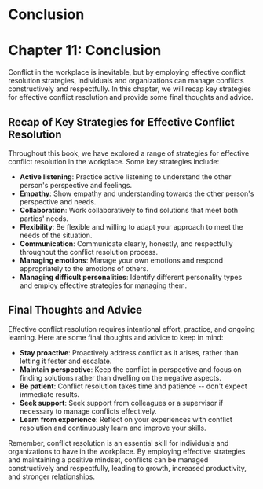 # Conclusion

Chapter 11: Conclusion
======================

Conflict in the workplace is inevitable, but by employing effective conflict resolution strategies, individuals and organizations can manage conflicts constructively and respectfully. In this chapter, we will recap key strategies for effective conflict resolution and provide some final thoughts and advice.

Recap of Key Strategies for Effective Conflict Resolution
---------------------------------------------------------

Throughout this book, we have explored a range of strategies for effective conflict resolution in the workplace. Some key strategies include:

* **Active listening**: Practice active listening to understand the other person's perspective and feelings.
* **Empathy**: Show empathy and understanding towards the other person's perspective and needs.
* **Collaboration**: Work collaboratively to find solutions that meet both parties' needs.
* **Flexibility**: Be flexible and willing to adapt your approach to meet the needs of the situation.
* **Communication**: Communicate clearly, honestly, and respectfully throughout the conflict resolution process.
* **Managing emotions**: Manage your own emotions and respond appropriately to the emotions of others.
* **Managing difficult personalities**: Identify different personality types and employ effective strategies for managing them.

Final Thoughts and Advice
-------------------------

Effective conflict resolution requires intentional effort, practice, and ongoing learning. Here are some final thoughts and advice to keep in mind:

* **Stay proactive**: Proactively address conflict as it arises, rather than letting it fester and escalate.
* **Maintain perspective**: Keep the conflict in perspective and focus on finding solutions rather than dwelling on the negative aspects.
* **Be patient**: Conflict resolution takes time and patience -- don't expect immediate results.
* **Seek support**: Seek support from colleagues or a supervisor if necessary to manage conflicts effectively.
* **Learn from experience**: Reflect on your experiences with conflict resolution and continuously learn and improve your skills.

Remember, conflict resolution is an essential skill for individuals and organizations to have in the workplace. By employing effective strategies and maintaining a positive mindset, conflicts can be managed constructively and respectfully, leading to growth, increased productivity, and stronger relationships.
